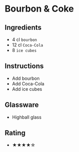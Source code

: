 # Bourbon & Coke

## Ingredients
- 4 cl `bourbon`
- 12 cl `Coca-Cola`
- 8 `ice cubes`

## Instructions
- Add bourbon
- Add Coca-Cola
- Add ice cubes

## Glassware
- Highball glass

## Rating
- ★★★★☆